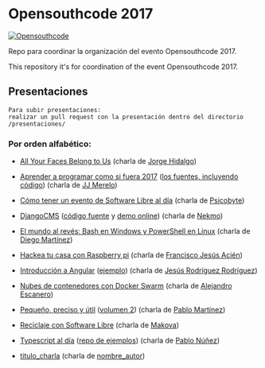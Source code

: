 # Opensouthcode 2017

[![Opensouthcode](/logos/solo_logo.png)](https://www.opensouthcode.org/conferences/opensouthcode2017)

Repo para coordinar la organización del evento Opensouthcode 2017.

This repository it's for coordination of the event Opensouthcode 2017.

## Presentaciones

    Para subir presentaciones: 
    realizar un pull request con la presentación dentro del directorio /presentaciones/

### Por orden alfabético:
 - [All Your Faces Belong to Us](https://github.com/opensouthcode/2017/raw/master/presentaciones/All_Your_Faces_Belong_to_Us_Opensouthcode_2017-05-06.pdf) (charla de [Jorge Hidalgo](https://www.opensouthcode.org/conferences/opensouthcode2017/program/proposals/71))
 - [Aprender a programar como si fuera 2017](http://jj.github.io/aprende-a-programar) ([los fuentes, incluyendo código](http://github.com/JJ/aprende-a-programar)) (charla de [JJ Merelo](https://www.opensouthcode.org/conferences/opensouthcode2017/program/proposals/44))
 - [Cómo tener un evento de Software Libre al día](https://github.com/opensouthcode/2017/raw/master/presentaciones/como_tener_un_evento_de_software_libre_al_dia.pdf) (charla de [Psicobyte](https://www.opensouthcode.org/conferences/opensouthcode2017/program/proposals/60))
 - [DjangoCMS](https://nekmo.github.io/presentacion-djangocms/) ([código fuente](https://github.com/Nekmo/presentacion-djangocms) y [demo online](https://control.aldryn.com/demo/get-new)) (charla de [Nekmo](https://www.opensouthcode.org/conferences/opensouthcode2017/program/proposals/53))
 - [El mundo al revés: Bash en Windows y PowerShell en Linux](https://github.com/opensouthcode/2017/raw/master/presentaciones/El%20mundo%20al%20rev%C3%A9s%20Bash%20en%20Windows%20y%20PowerShell%20en%20Linux%20%5BCreatorUpdate%5D.pptx) (charla de [Diego Martínez](https://www.opensouthcode.org/conferences/opensouthcode2017/program/proposals/54))
 - [Hackea tu casa con Raspberry pi](https://github.com/opensouthcode/2017/raw/master/presentaciones/HackeaTuCasaConRaspberryPi.pdf) (charla de [Francisco Jesús Acién](https://www.opensouthcode.org/conferences/opensouthcode2017/program/proposals/58))
 - [Introducción a Angular](http://slides.com/jesusrodriguez-3/opensouthcode-angular#/) ([ejemplo](https://github.com/Foxandxss/osc2017-lenguajes)) (charla de [Jesús Rodríguez Rodríguez](https://www.opensouthcode.org/conferences/opensouthcode2017/program/proposals/92))
 - [Nubes de contenedores con Docker Swarm](https://github.com/opensouthcode/2017/raw/master/presentaciones/Presentaci%C3%B3n%20Nubes%20de%20Contenedores%20con%20Docker%20SWARM.pdf) (charla de [Alejandro Escanero](https://www.opensouthcode.org/conferences/opensouthcode2017/program/proposals/38))
 - [Pequeño, preciso y útil](https://github.com/opensouthcode/2017/raw/master/presentaciones/Pequeno%2C%20preciso%20y%20util.pdf) ([volumen 2](https://github.com/opensouthcode/2017/raw/master/presentaciones/Pequenito%2C%20preciso%20y%20%C3%BAtil%20-%20OSC%202017.pdf)) (charla de [Pablo Martínez](https://www.opensouthcode.org/conferences/opensouthcode2017/program/proposals/97))
 - [Reciclaje con Software Libre](https://github.com/opensouthcode/2017/raw/master/presentaciones/La%20Historia%20y%20el%20Reciclaje%20de%20ordenadores%20con%20Software%20Libre%20(OSL).pdf) (charla de [Makova](https://www.opensouthcode.org/conferences/opensouthcode2017/program/proposals/43))
 - [Typescript al día](https://trello.com/b/esOi1EL8/typescript-dotnetmalaga-2016) ([repo de ejemplos](https://github.com/pablonete/typescript-dotnetmalaga-2016)) (charla de [Pablo Núñez](https://www.opensouthcode.org/conferences/opensouthcode2017/program/proposals/104))
 
 
 - [titulo_charla](url_al_pdf) (charla de [nombre_autor](url_charla_en_opensouthcode_org))
